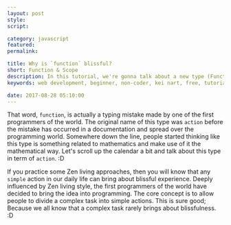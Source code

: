 ```yaml
---
layout: post
style:
script:

category: javascript
featured:
permalink:

title: Why is `function` blissful?
short: Function & Scope
description: In this tutorial, we're gonna talk about a new type (Function) and a related concept (Scope). <br>Function is the most blissful type in almost any programming language.<br> Yes, I really mean to say - Function is "blissful". :D
keywords: web development, beginner, non-coder, kei nart, free, tutorial, coding, programming, code nart, javascript, function, scope, type

date: 2017-08-28 05:10:00
---
```


That word, `function`, is actually a typing mistake made by one of the first
programmers of the world. The original name of this type was `action` before the
mistake has occurred in a documentation and spread over the programming world.
Somewhere down the line, people started thinking like this type is something
related to mathematics and make use of it the mathematical way. Let's scroll up
the calendar a bit and talk about this type in term of `action`. :D

If you practice some Zen living approaches, then you will know that any `simple`
action in our daily life can bring about blissful experience. Deeply influenced
by Zen living style, the first programmers of the world have decided to bring
the idea into programming. The core concept is to allow people to divide a complex
task into simple actions. This is sure good; Because we all know that a complex
task rarely brings about blissfulness. :D
